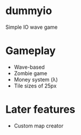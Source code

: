 # dummyio
Simple IO wave game

# Gameplay
- Wave-based
- Zombie game
- Money system (λ)
- Tile sizes of 25px


# Later features
- Custom map creator